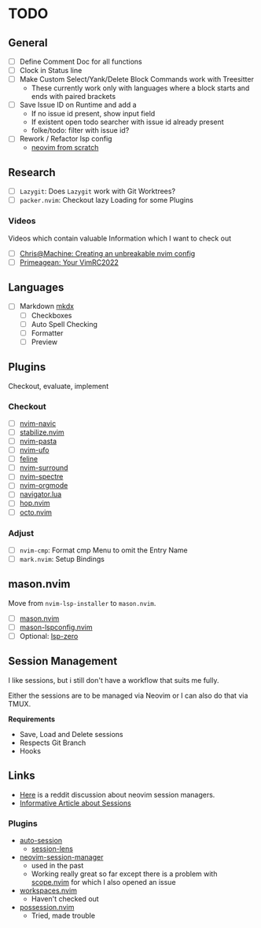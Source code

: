 # TODO

## General

- [ ] Define Comment Doc for all functions
- [ ] Clock in Status line
- [ ] Make Custom Select/Yank/Delete Block Commands work with Treesitter
  - These currently work only with languages where a block starts and ends with paired brackets
- [ ] Save Issue ID on Runtime and add a 
  - If no issue id present, show input field
  - If existent open todo searcher with issue id already present
  - folke/todo: filter with issue id?
- [ ] Rework / Refactor lsp config
  - [neovim from scratch](https://github.com/LunarVim/Neovim-from-scratch/blob/master/lua/user/lsp/configs.lua)

## Research

- [ ] `Lazygit`: Does `Lazygit` work with Git Worktrees?
- [ ] `packer.nvim`: Checkout lazy Loading for some Plugins

### Videos

Videos which contain valuable Information which I want to check out

- [ ] [Chris@Machine: Creating an unbreakable nvim config](https://www.youtube.com/watch?v=Vghglz2oR0c)
- [ ] [Primeagean: Your VimRC2022](https://www.youtube.com/watch?v=x2QJYq4IX6M)

## Languages

- [ ] Markdown [mkdx](https://github.com/SidOfc/mkdx)
  - [ ] Checkboxes 
  - [ ] Auto Spell Checking
  - [ ] Formatter
  - [ ] Preview

## Plugins

Checkout, evaluate, implement

### Checkout

- [ ] [nvim-navic](https://github.com/SmiteshP/nvim-navic)
- [ ] [stabilize.nvim](https://github.com/luukvbaal/stabilize.nvim)
- [ ] [nvim-pasta](https://github.com/hrsh7th/nvim-pasta)
- [ ] [nvim-ufo](https://github.com/kevinhwang91/nvim-ufo)
- [ ] [feline](https://github.com/feline-nvim/feline.nvim)
- [ ] [nvim-surround](https://github.com/kylechui/nvim-surround)
- [ ] [nvim-spectre](https://github.com/nvim-pack/nvim-spectre)
- [ ] [nvim-orgmode](https://github.com/nvim-orgmode/orgmode)
- [ ] [navigator.lua](https://github.com/ray-x/navigator.lua)
- [ ] [hop.nvim](https://github.com/phaazon/hop.nvim)
- [ ] [octo.nvim](https://github.com/pwntester/octo.nvim)

### Adjust

- [ ] `nvim-cmp`: Format cmp Menu to omit the Entry Name
- [ ] `mark.nvim`: Setup Bindings

## mason.nvim

Move from `nvim-lsp-installer` to `mason.nvim`.

- [ ] [mason.nvim](https://github.com/williamboman/mason.nvim)
- [ ] [mason-lspconfig.nvim](https://github.com/williamboman/mason-lspconfig.nvim)
- [ ] Optional: [lsp-zero](https://github.com/VonHeikemen/lsp-zero.nvim)

## Session Management

I like sessions, but i still don't have a workflow that suits me fully.

Either the sessions are to be managed via Neovim or I can also do that via TMUX.

**Requirements**

- Save, Load and Delete sessions
- Respects Git Branch
- Hooks 

## Links

- [Here](https://www.reddit.com/r/neovim/comments/vvaw1x/which_in_your_opinion_is_the_best_session) is a reddit discussion about neovim session managers.
- [Informative Article about Sessions](https://alpha2phi.medium.com/neovim-for-beginners-session-c287a431389e)

### Plugins

- [auto-session](https://github.com/rmagatti/auto-session)
  - [session-lens](https://github.com/rmagatti/session-lens)
- [neovim-session-manager](https://github.com/Shatur/neovim-session-manager)
  - used in the past
  - Working really great so far except there is a problem with [scope.nvim](https://github.com/tiagovla/scope.nvim/issues/1) for which I also opened an issue
- [workspaces.nvim](https://github.com/natecraddock/workspaces.nvim)
  - Haven't checked out
- [possession.nvim](https://github.com/jedrzejboczar/possession.nvim)
  - Tried, made trouble
